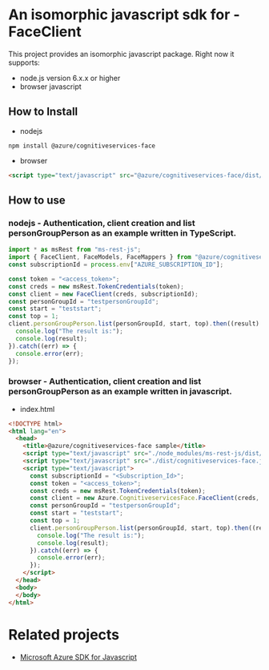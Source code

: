 # An isomorphic javascript sdk for - FaceClient
This project provides an isomorphic javascript package. Right now it supports:
- node.js version 6.x.x or higher
- browser javascript

## How to Install

- nodejs
```
npm install @azure/cognitiveservices-face
```
- browser
```html
<script type="text/javascript" src="@azure/cognitiveservices-face/dist/cognitiveservices-face.js"></script>
```

## How to use

### nodejs - Authentication, client creation and list personGroupPerson as an example written in TypeScript.

```ts
import * as msRest from "ms-rest-js";
import { FaceClient, FaceModels, FaceMappers } from "@azure/cognitiveservices-face";
const subscriptionId = process.env["AZURE_SUBSCRIPTION_ID"];

const token = "<access_token>";
const creds = new msRest.TokenCredentials(token);
const client = new FaceClient(creds, subscriptionId);
const personGroupId = "testpersonGroupId";
const start = "teststart";
const top = 1;
client.personGroupPerson.list(personGroupId, start, top).then((result) => {
  console.log("The result is:");
  console.log(result);
}).catch((err) => {
  console.error(err);
});
```

### browser - Authentication, client creation and list personGroupPerson as an example written in javascript.

- index.html
```html
<!DOCTYPE html>
<html lang="en">
  <head>
    <title>@azure/cognitiveservices-face sample</title>
    <script type="text/javascript" src="./node_modules/ms-rest-js/dist/msRest.browser.js"></script>
    <script type="text/javascript" src="./dist/cognitiveservices-face.js"></script>
    <script type="text/javascript">
      const subscriptionId = "<Subscription_Id>";
      const token = "<access_token>";
      const creds = new msRest.TokenCredentials(token);
      const client = new Azure.CognitiveservicesFace.FaceClient(creds, subscriptionId);
      const personGroupId = "testpersonGroupId";
      const start = "teststart";
      const top = 1;
      client.personGroupPerson.list(personGroupId, start, top).then((result) => {
        console.log("The result is:");
        console.log(result);
      }).catch((err) => {
        console.error(err);
      });
    </script>
  </head>
  <body>
  </body>
</html>
```

# Related projects
 - [Microsoft Azure SDK for Javascript](https://github.com/Azure/azure-sdk-for-js)
